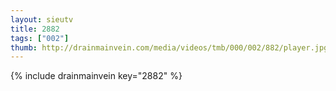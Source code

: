 ```yaml
--- 
layout: sieutv
title: 2882
tags: ["002"]
thumb: http://drainmainvein.com/media/videos/tmb/000/002/882/player.jpg
---
```

{% include drainmainvein key="2882" %} 
